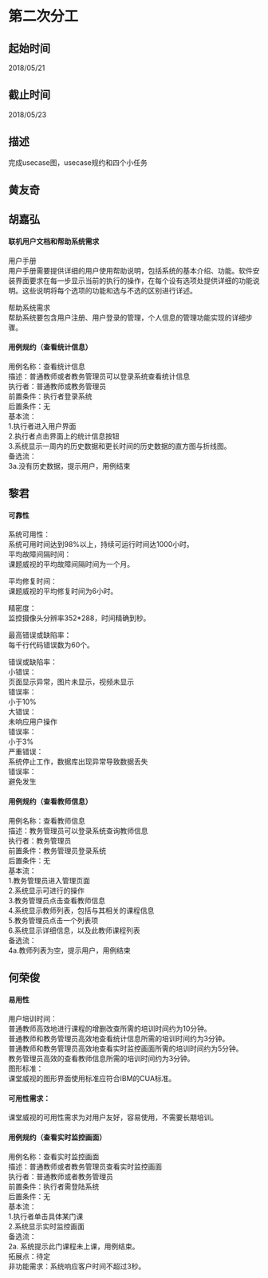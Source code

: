 # 第二次分工
## 起始时间
2018/05/21

## 截止时间
2018/05/23

## 描述
完成usecase图，usecase规约和四个小任务
## 黄友奇  

## 胡嘉弘  
#### 联机用户文档和帮助系统需求  
用户手册    
用户手册需要提供详细的用户使用帮助说明，包括系统的基本介绍、功能。软件安装界面要求在每一步显示当前的执行的操作，在每个设有选项处提供详细的功能说明。这些说明将每个选项的功能和选与不选的区别进行详述。

帮助系统需求  
帮助系统要包含用户注册、用户登录的管理，个人信息的管理功能实现的详细步骤。

#### 用例规约（查看统计信息）  
用例名称：查看统计信息  
描述：普通教师或者教务管理员可以登录系统查看统计信息  
执行者：普通教师或教务管理员  
前置条件：执行者登录系统  
后置条件：无  
基本流：  
1.执行者进入用户界面  
2.执行者点击界面上的统计信息按钮  
3.系统显示一周内的历史数据和更长时间的历史数据的直方图与折线图。  
备选流：  
3a.没有历史数据，提示用户，用例结束  

## 黎君 
#### 可靠性
系统可用性：  
系统可用时间达到98%以上，持续可运行时间达1000小时。  
平均故障间隔时间：   
课题威视的平均故障间隔时间为一个月。

平均修复时间：   
课题威视的平均修复时间为6小时。

精密度：   
监控摄像头分辨率352*288，时间精确到秒。

最高错误或缺陷率：   
每千行代码错误数为60个。

错误或缺陷率：   
小错误：   
页面显示异常，图片未显示，视频未显示   
错误率：   
小于10%   
大错误：   
未响应用户操作   
错误率：   
小于3%   
严重错误：   
系统停止工作，数据库出现异常导致数据丢失   
错误率：   
避免发生

#### 用例规约（查看教师信息）
用例名称：查看教师信息   
描述：教务管理员可以登录系统查询教师信息   
执行者：教务管理员   
前置条件：教务管理员登录系统   
后置条件：无   
基本流：   
1.教务管理员进入管理页面    
2.系统显示可进行的操作   
3.教务管理员点击查看教师信息   
4.系统显示教师列表，包括与其相关的课程信息   
5.教务管理员点击一个列表项   
6.系统显示详细信息，以及此教师课程列表   
备选流：   
4a.教师列表为空，提示用户，用例结束   


## 何荣俊   
#### 易用性
用户培训时间：  
普通教师高效地进行课程的增删改查所需的培训时间约为10分钟。   
普通教师和教务管理员高效地查看统计信息所需的培训时间约为3分钟。   
普通教师和教务管理员高效地查看实时监控画面所需的培训时间约为5分钟。   
教务管理员高效的查看教师信息所需的培训时间约为3分钟。   
图形标准：   
课堂威视的图形界面使用标准应符合IBM的CUA标准。  
#### 可用性需求：  
课堂威视的可用性需求为对用户友好，容易使用，不需要长期培训。  

#### 用例规约（查看实时监控画面）
用例名称：查看实时监控画面   
描述：普通教师或者教务管理员查看实时监控画面    
执行者：普通教师或者教务管理员    
前置条件：执行者需登陆系统  
后置条件：无  
基本流：    
1.执行者单击具体某门课   
2.系统显示实时监控画面   
备选流：   
2a. 系统提示此门课程未上课，用例结束。   
拓展点：待定    
非功能需求：系统响应客户时间不超过3秒。    
